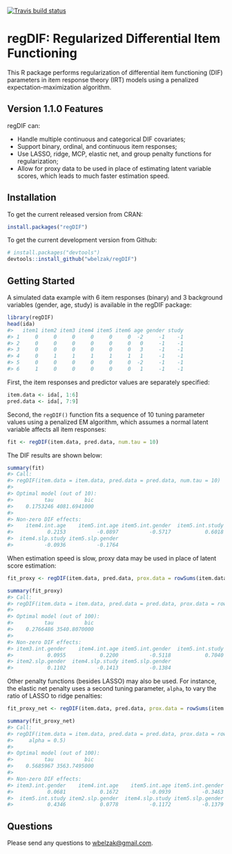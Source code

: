 
<!-- README.md is generated from README.Rmd. -->
<!-- badges: start -->

[![Travis build
status](https://travis-ci.org/wbelzak/regDIF.svg?branch=master)](https://travis-ci.org/wbelzak/regDIF)
<!-- badges: end -->

# regDIF: Regularized Differential Item Functioning

This R package performs regularization of differential item functioning
(DIF) parameters in item response theory (IRT) models using a penalized
expectation-maximization algorithm.

## Version 1.1.0 Features

regDIF can:

- Handle multiple continuous and categorical DIF covariates;
- Support binary, ordinal, and continuous item responses;
- Use LASSO, ridge, MCP, elastic net, and group penalty functions for
  regularization;
- Allow for proxy data to be used in place of estimating latent variable
  scores, which leads to much faster estimation speed.

## Installation

To get the current released version from CRAN:

``` r
install.packages("regDIF")
```

To get the current development version from Github:

``` r
# install.packages("devtools")
devtools::install_github("wbelzak/regDIF")
```

## Getting Started

A simulated data example with 6 item responses (binary) and 3 background
variables (gender, age, study) is available in the regDIF package:

``` r
library(regDIF)
head(ida)
#>   item1 item2 item3 item4 item5 item6 age gender study
#> 1     0     0     0     0     0     0  -2     -1    -1
#> 2     0     0     0     0     0     0   0     -1    -1
#> 3     0     0     0     0     0     0   3     -1    -1
#> 4     0     1     1     1     1     1   1     -1    -1
#> 5     0     0     0     0     0     0  -2     -1    -1
#> 6     1     0     0     0     0     0   1     -1    -1
```

First, the item responses and predictor values are separately specified:

``` r
item.data <- ida[, 1:6]
pred.data <- ida[, 7:9]
```

Second, the `regDIF()` function fits a sequence of 10 tuning parameter
values using a penalized EM algorithm, which assumes a normal latent
variable affects all item responses:

``` r
fit <- regDIF(item.data, pred.data, num.tau = 10)
```

The DIF results are shown below:

``` r
summary(fit)
#> Call:
#> regDIF(item.data = item.data, pred.data = pred.data, num.tau = 10)
#> 
#> Optimal model (out of 10):
#>          tau          bic 
#>    0.1753246 4081.6941000 
#> 
#> Non-zero DIF effects:
#>    item4.int.age    item5.int.age item5.int.gender  item5.int.study 
#>           0.2153          -0.0897          -0.5717           0.6018 
#>  item4.slp.study item5.slp.gender 
#>          -0.0936          -0.1764
```

When estimation speed is slow, proxy data may be used in place of latent
score estimation:

``` r
fit_proxy <- regDIF(item.data, pred.data, prox.data = rowSums(item.data))
```

``` r
summary(fit_proxy)
#> Call:
#> regDIF(item.data = item.data, pred.data = pred.data, prox.data = rowSums(item.data))
#> 
#> Optimal model (out of 100):
#>          tau          bic 
#>    0.2766486 3540.8070000 
#> 
#> Non-zero DIF effects:
#> item3.int.gender    item4.int.age item5.int.gender  item5.int.study 
#>           0.0955           0.2200          -0.5118           0.7040 
#> item2.slp.gender  item4.slp.study item5.slp.gender 
#>           0.1102          -0.1413          -0.1384
```

Other penalty functions (besides LASSO) may also be used. For instance,
the elastic net penalty uses a second tuning parameter, `alpha`, to vary
the ratio of LASSO to ridge penalties:

``` r
fit_proxy_net <- regDIF(item.data, pred.data, prox.data = rowSums(item.data), alpha = .5)
```

``` r
summary(fit_proxy_net)
#> Call:
#> regDIF(item.data = item.data, pred.data = pred.data, prox.data = rowSums(item.data), 
#>     alpha = 0.5)
#> 
#> Optimal model (out of 100):
#>          tau          bic 
#>    0.5685967 3563.7495000 
#> 
#> Non-zero DIF effects:
#> item3.int.gender    item4.int.age    item5.int.age item5.int.gender 
#>           0.0681           0.1672          -0.0939          -0.3463 
#>  item5.int.study item2.slp.gender  item4.slp.study item5.slp.gender 
#>           0.4346           0.0778          -0.1172          -0.1379
```

## Questions

Please send any questions to <wbelzak@gmail.com>.
